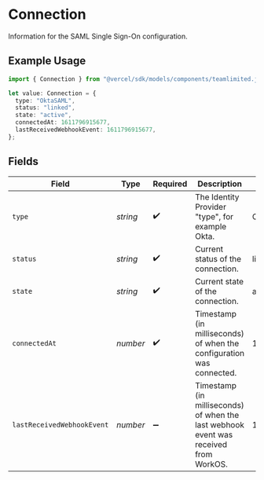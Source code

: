 # Connection

Information for the SAML Single Sign-On configuration.

## Example Usage

```typescript
import { Connection } from "@vercel/sdk/models/components/teamlimited.js";

let value: Connection = {
  type: "OktaSAML",
  status: "linked",
  state: "active",
  connectedAt: 1611796915677,
  lastReceivedWebhookEvent: 1611796915677,
};
```

## Fields

| Field                                                                                | Type                                                                                 | Required                                                                             | Description                                                                          | Example                                                                              |
| ------------------------------------------------------------------------------------ | ------------------------------------------------------------------------------------ | ------------------------------------------------------------------------------------ | ------------------------------------------------------------------------------------ | ------------------------------------------------------------------------------------ |
| `type`                                                                               | *string*                                                                             | :heavy_check_mark:                                                                   | The Identity Provider "type", for example Okta.                                      | OktaSAML                                                                             |
| `status`                                                                             | *string*                                                                             | :heavy_check_mark:                                                                   | Current status of the connection.                                                    | linked                                                                               |
| `state`                                                                              | *string*                                                                             | :heavy_check_mark:                                                                   | Current state of the connection.                                                     | active                                                                               |
| `connectedAt`                                                                        | *number*                                                                             | :heavy_check_mark:                                                                   | Timestamp (in milliseconds) of when the configuration was connected.                 | 1611796915677                                                                        |
| `lastReceivedWebhookEvent`                                                           | *number*                                                                             | :heavy_minus_sign:                                                                   | Timestamp (in milliseconds) of when the last webhook event was received from WorkOS. | 1611796915677                                                                        |